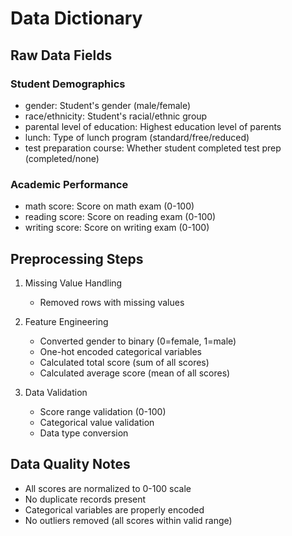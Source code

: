 # Data Dictionary

## Raw Data Fields

### Student Demographics
- gender: Student's gender (male/female)
- race/ethnicity: Student's racial/ethnic group
- parental level of education: Highest education level of parents
- lunch: Type of lunch program (standard/free/reduced)
- test preparation course: Whether student completed test prep (completed/none)

### Academic Performance
- math score: Score on math exam (0-100)
- reading score: Score on reading exam (0-100)
- writing score: Score on writing exam (0-100)

## Preprocessing Steps
1. Missing Value Handling
   - Removed rows with missing values
   
2. Feature Engineering
   - Converted gender to binary (0=female, 1=male)
   - One-hot encoded categorical variables
   - Calculated total score (sum of all scores)
   - Calculated average score (mean of all scores)

3. Data Validation
   - Score range validation (0-100)
   - Categorical value validation
   - Data type conversion

## Data Quality Notes
- All scores are normalized to 0-100 scale
- No duplicate records present
- Categorical variables are properly encoded
- No outliers removed (all scores within valid range) 